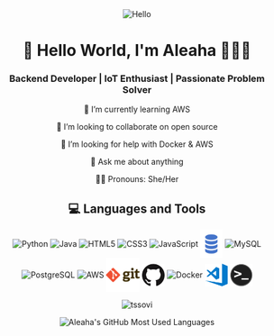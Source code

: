 <p align="center">
<img align="center" alt="Hello" src="https://user-images.githubusercontent.com/53686128/85873615-01979700-b7ef-11ea-9b26-8cd5223acd74.gif"/>
</p>
<h1 align="center">👋 Hello World, I'm Aleaha 👩🏾‍💻 </h1>
<h3 align="center">Backend Developer | IoT Enthusiast | Passionate Problem Solver</h3>

<p align="center"> 🌱 I’m currently learning AWS </p>
<p align="center"> 👯 I’m looking to collaborate on open source </p>
<p align="center"> 🤔 I’m looking for help with Docker & AWS </p>
<p align="center"> 💬 Ask me about anything </p>
<p align="center"> 👩🏾 Pronouns: She/Her </p>

<h2 align="center"> 💻 Languages and Tools </h2>
<p align="center">
  <img align="center" alt="Python" width="40" height="40" src="https://devicons.github.io/devicon/devicon.git/icons/python/python-original.svg"/>
  <img align="center" alt="Java" width="40" height="50"src="https://devicons.github.io/devicon/devicon.git/icons/java/java-original.svg"/>
  <img align="center" alt="HTML5" width="40" height="40" src="https://devicons.github.io/devicon/devicon.git/icons/html5/html5-original-wordmark.svg"/>
  <img align="center" alt="CSS3" width="40" height="40" src="https://devicons.github.io/devicon/devicon.git/icons/css3/css3-original-wordmark.svg"/>
  <img align="center" alt="JavaScript" width="40" height="40" src="https://devicons.github.io/devicon/devicon.git/icons/javascript/javascript-original.svg"/>
  <img align="center" alt="SQL" width="40" height="50" src="https://raw.githubusercontent.com/github/explore/80688e429a7d4ef2fca1e82350fe8e3517d3494d/topics/sql/sql.png"/>
  <img align="center" alt="MySQL" width="60" height="60" src="https://devicons.github.io/devicon/devicon.git/icons/mysql/mysql-original-wordmark.svg"/>
  <img align="center" alt="PostgreSQL" width="50" height="40" src="https://devicons.github.io/devicon/devicon.git/icons/postgresql/postgresql-original-wordmark.svg"/>
  <img align="center" alt="AWS" width="80" height="80" src="https://devicons.github.io/devicon/devicon.git/icons/amazonwebservices/amazonwebservices-original-wordmark.svg"/>
  <img align="center" alt="Git" width="60" height="60" src="https://raw.githubusercontent.com/github/explore/80688e429a7d4ef2fca1e82350fe8e3517d3494d/topics/git/git.png"/>
  <img align="center" alt="GitHub" width="40" height="40" src="https://raw.githubusercontent.com/github/explore/78df643247d429f6cc873026c0622819ad797942/topics/github/github.png"/>
  <img align="center" alt="Docker" width="40" height="40" src="https://devicons.github.io/devicon/devicon.git/icons/docker/docker-original-wordmark.svg"/>
  <img align="center" alt="Visual Studio Code" width="40" height="40" src="https://raw.githubusercontent.com/github/explore/80688e429a7d4ef2fca1e82350fe8e3517d3494d/topics/visual-studio-code/visual-studio-code.png" />
  <img align="center" alt="Terminal" width="40" height="40" src="https://raw.githubusercontent.com/github/explore/80688e429a7d4ef2fca1e82350fe8e3517d3494d/topics/terminal/terminal.png" />
</p>

<p align="center">
    <img src="https://github-readme-stats.vercel.app/api?username=AleahaBattle&count_private=true&include_all_commits=true&show_icons=true&theme=tokyonight" alt="tssovi" />
</p>

<p align="center">
    <img alt="Aleaha's GitHub Most Used Languages" src="https://github-readme-stats.vercel.app/api/top-langs/?username=AleahaBattle&layout=compact&hide=html,css,javascript&theme=tokyonight"/>
</p>
